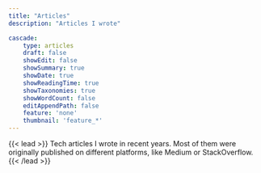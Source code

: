 ```yaml
---
title: "Articles"
description: "Articles I wrote"

cascade:
    type: articles
    draft: false
    showEdit: false
    showSummary: true
    showDate: true
    showReadingTime: true
    showTaxonomies: true
    showWordCount: false
    editAppendPath: false
    feature: 'none'
    thumbnail: 'feature_*'
---
```


{{< lead >}}
Tech articles I wrote in recent years. Most of them were originally published on different platforms, like Medium or StackOverflow.
{{< /lead >}}
